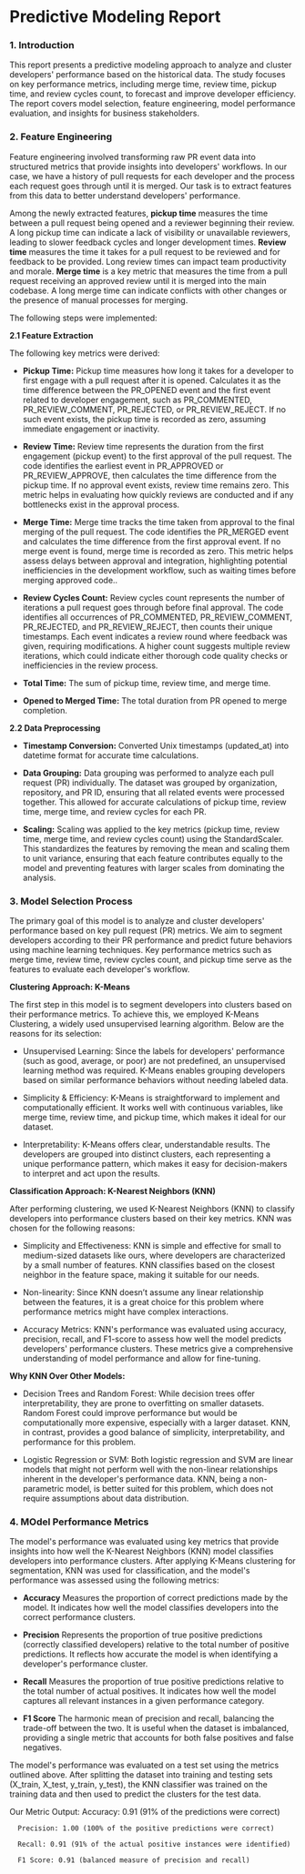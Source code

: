 # Predictive Modeling Report

### 1. Introduction
   
   This report presents a predictive modeling approach to analyze and cluster developers' performance based on the historical data. The study focuses on key
   performance metrics, including merge time, review time, pickup time, and review cycles count, to forecast and improve developer efficiency. The report covers model
   selection, feature engineering, model performance evaluation, and insights for business stakeholders.

### 2. Feature Engineering
   Feature engineering involved transforming raw PR event data into structured metrics that provide insights into developers' workflows. In our case, we have a
   history of pull requests for each developer and the process each request goes through until it is merged. Our task is to extract features from this data to better
   understand developers' performance.

   Among the newly extracted features, __pickup time__ measures the time between a pull request being opened and a reviewer beginning their review. A long pickup
   time can indicate a lack of visibility or unavailable reviewers, leading to slower feedback cycles and longer development times. __Review time__ measures the time
   it takes for a pull request to be reviewed and for feedback to be provided. Long review times can impact team productivity and morale. __Merge time__ is a key
   metric that measures the time from a pull request receiving an approved review until it is merged into the main codebase. A long merge time can indicate conflicts
   with other changes or the presence of manual processes for merging.


The following steps were implemented:

**2.1 Feature Extraction**

The following key metrics were derived:

   - **Pickup Time:** Pickup time measures how long it takes for a developer to first engage with a pull request after it is opened. Calculates it as the time
     difference between the PR_OPENED event and the first event related to developer engagement, such as PR_COMMENTED, PR_REVIEW_COMMENT, PR_REJECTED, or
     PR_REVIEW_REJECT. If no such event exists, the pickup time is recorded as zero, assuming immediate engagement or inactivity.

   - **Review Time:** Review time represents the duration from the first engagement (pickup event) to the first approval of the pull request. The code identifies the
     earliest event in PR_APPROVED or PR_REVIEW_APPROVE, then calculates the time difference from the pickup time. If no approval event exists, review time remains
     zero. This metric helps in evaluating how quickly reviews are conducted and if any bottlenecks exist in the approval process.

   - **Merge Time:** Merge time tracks the time taken from approval to the final merging of the pull request. The code identifies the PR_MERGED event and calculates
     the time difference from the first approval event. If no merge event is found, merge time is recorded as zero. This metric helps assess delays between approval
     and integration, highlighting potential inefficiencies in the development workflow, such as waiting times before merging approved code..

   - **Review Cycles Count:** Review cycles count represents the number of iterations a pull request goes through before final approval. The code
     identifies all occurrences of PR_COMMENTED, PR_REVIEW_COMMENT, PR_REJECTED, and PR_REVIEW_REJECT, then counts their unique timestamps. Each event indicates a
     review round where feedback was given, requiring modifications. A higher count suggests multiple review iterations, which could indicate either thorough code
     quality checks or inefficiencies in the review process.
     
   - **Total Time:** The sum of pickup time, review time, and merge time.

   - **Opened to Merged Time:** The total duration from PR opened to merge completion.

**2.2 Data Preprocessing**

   - **Timestamp Conversion:** Converted Unix timestamps (updated_at) into datetime format for accurate time calculations.

   - **Data Grouping:** Data grouping was performed to analyze each pull request (PR) individually. The dataset was grouped by organization, repository, and PR ID,
     ensuring that all related events were processed together. This allowed for accurate calculations of pickup time, review time, merge time, and review cycles for
     each PR.
   - **Scaling:** Scaling was applied to the key metrics (pickup time, review time, merge time, and review cycles count) using the StandardScaler. This standardizes
     the features by removing the mean and scaling them to unit variance, ensuring that each feature contributes equally to the model and preventing features with
     larger scales from dominating the analysis.

###  3. Model Selection Process
   The primary goal of this model is to analyze and cluster developers' performance based on key pull request (PR) metrics. We aim to segment developers according to
   their PR performance and predict future behaviors using machine learning techniques. Key performance metrics such as merge time, review time, review cycles count,
   and pickup time serve as the features to evaluate each developer's workflow.
   
   **Clustering Approach: K-Means**
   
   The first step in this model is to segment developers into clusters based on their performance metrics. To achieve this, we employed K-Means Clustering, a widely
   used unsupervised learning algorithm. Below are the reasons for its selection:
   - Unsupervised Learning: Since the labels for developers' performance (such as good, average, or poor) are not predefined, an unsupervised learning method was
     required. K-Means enables grouping developers based on similar performance behaviors without needing labeled data.
   
   - Simplicity & Efficiency: K-Means is straightforward to implement and computationally efficient. It works well with continuous variables, like merge time, review
     time, and pickup time, which makes it ideal for our dataset.
   
   - Interpretability: K-Means offers clear, understandable results. The developers are grouped into distinct clusters, each representing a unique performance
     pattern, which makes it easy for decision-makers to interpret and act upon the results.

   **Classification Approach: K-Nearest Neighbors (KNN)**
   
   After performing clustering, we used K-Nearest Neighbors (KNN) to classify developers into performance clusters based on their key metrics. KNN was chosen for the
   following reasons:

   - Simplicity and Effectiveness: KNN is simple and effective for small to medium-sized datasets like ours, where developers are characterized by a small number of
     features. KNN classifies based on the closest neighbor in the feature space, making it suitable for our needs.

   - Non-linearity: Since KNN doesn’t assume any linear relationship between the features, it is a great choice for this problem where performance metrics might have
     complex interactions.

   - Accuracy Metrics: KNN's performance was evaluated using accuracy, precision, recall, and F1-score to assess how well the model predicts developers' performance
     clusters. These metrics give a comprehensive understanding of model performance and allow for fine-tuning.

   **Why KNN Over Other Models:**
   - Decision Trees and Random Forest: While decision trees offer interpretability, they are prone to overfitting on smaller datasets. Random Forest could improve
     performance but would be computationally more expensive, especially with a larger dataset. KNN, in contrast, provides a good balance of simplicity,
     interpretability, and performance for this problem.

   - Logistic Regression or SVM: Both logistic regression and SVM are linear models that might not perform well with the non-linear relationships inherent in the
     developer's performance data. KNN, being a non-parametric model, is better suited for this problem, which does not require assumptions about data distribution.

### 4. MOdel Performance Metrics

   The model's performance was evaluated using key metrics that provide insights into how well the K-Nearest Neighbors (KNN) model classifies developers into
   performance clusters. After applying K-Means clustering for segmentation, KNN was used for classification, and the model's performance was assessed using the
   following metrics:

   - **Accuracy**
      Measures the proportion of correct predictions made by the model. It indicates how well the model classifies developers into the correct performance clusters.

   - **Precision**
      Represents the proportion of true positive predictions (correctly classified developers) relative to the total number of positive predictions. It reflects how
      accurate the model is when identifying a developer's performance cluster.

   - **Recall**
      Measures the proportion of true positive predictions relative to the total number of actual positives. It indicates how well the model captures all relevant
      instances in a given performance category.

   - **F1 Score**
      The harmonic mean of precision and recall, balancing the trade-off between the two. It is useful when the dataset is imbalanced, providing a single metric that
      accounts for both false positives and false negatives.

   The model's performance was evaluated on a test set using the metrics outlined above. After splitting the dataset into training and testing sets (X_train, X_test,
   y_train, y_test), the KNN classifier was trained on the training data and then used to predict the clusters for the test data.

   Our Metric Output:
      Accuracy: 0.91 (91% of the predictions were correct)

      Precision: 1.00 (100% of the positive predictions were correct)

      Recall: 0.91 (91% of the actual positive instances were identified)

      F1 Score: 0.91 (balanced measure of precision and recall)




      
